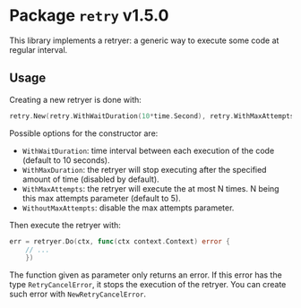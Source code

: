 # Package `retry` v1.5.0

This library implements a retryer: a generic way to execute some code at
regular interval.

## Usage

Creating a new retryer is done with:

```go
retry.New(retry.WithWaitDuration(10*time.Second), retry.WithMaxAttempts(5))
```

Possible options for the constructor are:

- `WithWaitDuration`: time interval between each execution of the code
  (default to 10 seconds).
- `WithMaxDuration`: the retryer will stop executing after the specified
  amount of time (disabled by default).
- `WithMaxAttempts`: the retryer will execute the at most N times. N being
  this max attempts parameter (default to 5).
- `WithoutMaxAttempts`: disable the max attempts parameter.

Then execute the retryer with:

```go
err = retryer.Do(ctx, func(ctx context.Context) error {
    // ...
	})
```

The function given as parameter only returns an error. If this error has the
type `RetryCancelError`, it stops the execution of the retryer. You can
create such error with `NewRetryCancelError`.

